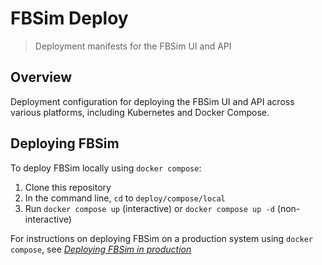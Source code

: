 # FBSim Deploy

> Deployment manifests for the FBSim UI and API

## Overview

Deployment configuration for deploying the FBSim UI and API across various platforms, including Kubernetes and Docker Compose.

## Deploying FBSim

To deploy FBSim locally using `docker compose`:
1. Clone this repository
2. In the command line, `cd` to `deploy/compose/local`
3. Run `docker compose up` (interactive) or `docker compose up -d` (non-interactive)

For instructions on deploying FBSim on a production system using `docker compose`, see [_Deploying FBSim in production_](deploy/compose/prod/README.md)
